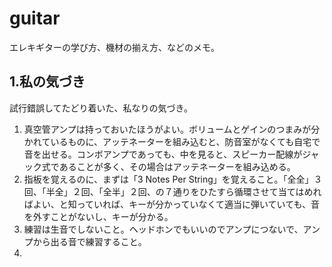# guitar
エレキギターの学び方、機材の揃え方、などのメモ。  
  
## 1.私の気づき
試行錯誤してたどり着いた、私なりの気づき。  
  
1. 真空管アンプは持っておいたほうがよい。ボリュームとゲインのつまみが分かれているものに、アッテネーターを組み込むと、防音室がなくても自宅で音を出せる。コンボアンプであっても、中を見ると、スピーカー配線がジャック式であることが多く、その場合はアッテネーターを組み込める。
2. 指板を覚えるのに、まずは「3 Notes Per String」を覚えること。「全全」３回、「半全」２回、「全半」２回、の７通りをひたすら循環させて当てはめればよい、と知っていれば、キーが分かっていなくて適当に弾いていても、音を外すことがないし、キーが分かる。
3. 練習は生音でしないこと。ヘッドホンでもいいのでアンプにつないで、アンプから出る音で練習すること。
4. 


